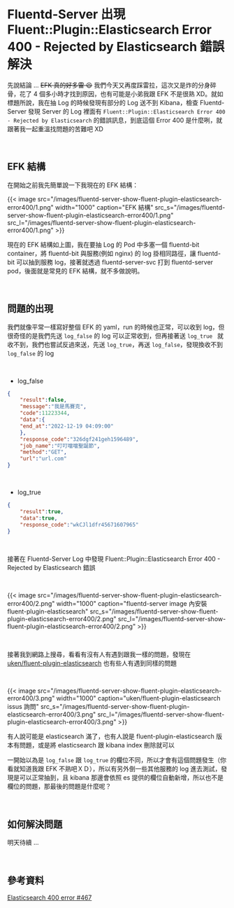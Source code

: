 # Fluentd-Server 出現 Fluent::Plugin::Elasticsearch Error 400 - Rejected by Elasticsearch 錯誤解決


先說結論  ... ~~EFK 真的好多雷 😆~~  我們今天又再度踩雷拉，這次又是炸的分身碎骨，花了 4 個多小時才找到原因，也有可能是小弟我跟 EFK 不是很熟 XD。就如標題所說，我在抽 Log 的時候發現有部分的 Log 送不到 Kibana，檢查 Fluentd-Server 發現 Server 的 Log 裡面有 `Fluent::Plugin::Elasticsearch Error 400 - Rejected by Elasticsearch` 的錯誤訊息，到底這個 Error 400 是什麼咧，就跟著我一起重溫找問題的苦難吧 XD

<br>

## EFK 結構

在開始之前我先簡單說一下我現在的 EFK 結構：

{{< image src="/images/fluentd-server-show-fluent-plugin-elasticsearch-error400/1.png"  width="1000" caption="EFK 結構" src_s="/images/fluentd-server-show-fluent-plugin-elasticsearch-error400/1.png" src_l="/images/fluentd-server-show-fluent-plugin-elasticsearch-error400/1.png" >}}

現在的 EFK 結構如上圖，我在要抽 Log 的 Pod 中多塞一個 fluentd-bit container，將 fluentd-bit 與服務(例如 nginx) 的 log 掛相同路徑，讓 fluentd-bit 可以抽到服務 log，接著就透過 fluentd-server-svc 打到 fluentd-server pod，後面就是常見的 EFK 結構，就不多做說明。

<br>

## 問題的出現

我們就像平常一樣寫好整個 EFK 的 yaml，run 的時候也正常，可以收到 log，但很奇怪的是我們先送 `log_false` 的 log 可以正常收到，但再接著送 `log_true ` 就收不到，我們也嘗試反過來送，先送 `log_true`，再送 `log_false`，發現換收不到 `log_false` 的 log

<br>

* log_false

```json
{
	"result":false,
	"message":"我是馬賽克",
	"code":11223344,
	"data":{
	"end_at":"2022-12-19 04:09:00"
	},
	"response_code":"326dgf241geh1596489",
	"job_name":"叮叮噹噹聖誕節",
	"method":"GET",
	"url":"url.com"
}
```

<br>

* log_true

```json
{
	"result":true,
	"data":true,
	"response_code":"wkCJl1dfr45671607965"
}
```

<br>

接著在 Fluentd-Server Log 中發現 Fluent::Plugin::Elasticsearch Error 400 - Rejected by Elasticsearch 錯誤

<br>

{{< image src="/images/fluentd-server-show-fluent-plugin-elasticsearch-error400/2.png"  width="1000" caption="fluentd-server image 內安裝 fluent-plugin-elasticsearch" src_s="/images/fluentd-server-show-fluent-plugin-elasticsearch-error400/2.png" src_l="/images/fluentd-server-show-fluent-plugin-elasticsearch-error400/2.png" >}}

<br>

接著我到網路上搜尋，看看有沒有人有遇到跟我一樣的問題，發現在 [uken/fluent-plugin-elasticsearch](https://github.com/uken/fluent-plugin-elasticsearch/issues/467) 也有些人有遇到同樣的問題

<br>

{{< image src="/images/fluentd-server-show-fluent-plugin-elasticsearch-error400/3.png"  width="1000" caption="uken/fluent-plugin-elasticsearch issus 詢問" src_s="/images/fluentd-server-show-fluent-plugin-elasticsearch-error400/3.png" src_l="/images/fluentd-server-show-fluent-plugin-elasticsearch-error400/3.png" >}}

有人說可能是 elasticsearch 滿了，也有人說是 fluent-plugin-elasticsearch 版本有問題，或是將 elasticsearch 跟 kibana index 刪除就可以

一開始以為是 `log_false` 跟 `log_true` 的欄位不同，所以才會有這個問題發生（你看就知道我跟 EFK 不熟吧ＸＤ），所以有另外倒一些其他服務的 log 進去測試，發現是可以正常抽到，且 kibana 那邊會依照 es 提供的欄位自動新增，所以也不是欄位的問題，那最後的問題是什麼呢？

<br>

## 如何解決問題

明天待續 ... 

<br>

## 參考資料

[Elasticsearch 400 error #467
](https://github.com/uken/fluent-plugin-elasticsearch/issues/467)
